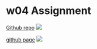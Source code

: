 # w04 Assignment

[Github repo](https://github.com/409416087/1101-classdemo-id)
![](https://i.imgur.com/Ge7Fjz3.png)

[github page]()
![](https://i.imgur.com/RN1CryF.png)

